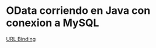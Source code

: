 # OData corriendo en Java con conexion a MySQL

[URL Binding](http://localhost:8080/odata/MyODataServiceServlet.svc/Users?$format=json)
